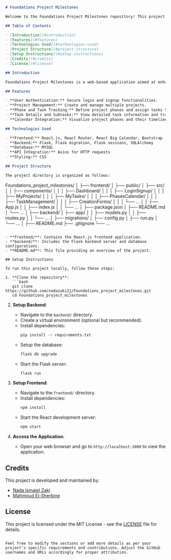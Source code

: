 ```markdown
# Foundations Project Milestones

Welcome to the Foundations Project Milestones repository! This project is a comprehensive task management system designed to facilitate project planning, task assignment, and progress tracking. It is built using React for the frontend, Flask for the backend, and integrates with a PostgreSQL database. This README provides an overview of the project structure, setup instructions, and other relevant details.

## Table of Contents

- [Introduction](#introduction)
- [Features](#features)
- [Technologies Used](#technologies-used)
- [Project Structure](#project-structure)
- [Setup Instructions](#setup-instructions)
- [Credits](#credits)
- [License](#license)

## Introduction

Foundations Project Milestones is a web-based application aimed at enhancing project management efficiency. It allows users to create projects, define phases, assign tasks with subtasks, and track progress seamlessly. This README provides essential information to set up the project locally and contribute to its development.

## Features

- **User Authentication:** Secure login and signup functionalities.
- **Project Management:** Create and manage multiple projects.
- **Phase and Task Tracking:** Define project phases and assign tasks to them.
- **Task Details and Subtasks:** View detailed task information and track subtask completion.
- **Calendar Integration:** Visualize project phases and their timelines using a calendar view.

## Technologies Used

- **Frontend:** React.js, React Router, React Big Calendar, Bootstrap
- **Backend:** Flask, Flask migration, Flask sessions, SQLAlchemy
- **Database:** MYSQL
- **API Integration:** Axios for HTTP requests
- **Styling:** CSS

## Project Structure

The project directory is organized as follows:

```
Foundations_project_milestones/
│
├── frontend/
│   ├── public/
│   ├── src/
│   │   ├── components/
│   │   │   ├── Dashboard/
│   │   │   ├── LoginSignup/
│   │   │   ├── MyProjects/
│   │   │   ├── MyTasks/
│   │   │   ├── PhasesCalendar/
│   │   │   ├── TaskManagement/
│   │   │   ├── CreationForms/
│   │   │   └── ...
│   │   ├── App.js
│   │   ├── index.js
│   │   └── ...
│   ├── package.json
│   ├── README.md
│   └── ...
│
├── backend/
│   ├── app/
│   │   ├── models.py
│   │   ├── routes.py
│   │   └── ...
│   ├── migrations/
│   ├── config.py
│   ├── run.py
│   └── ...
│
├── README.md
├── .gitignore
└── ...
```

- **frontend/**: Contains the React.js frontend application.
- **backend/**: Includes the Flask backend server and database configurations.
- **README.md**: This file providing an overview of the project.

## Setup Instructions

To run this project locally, follow these steps:

1. **Clone the repository**:
   ```bash
   git clone https://github.com/nadazaki21/Foundations_project_milestones.git
   cd Foundations_project_milestones
   ```

2. **Setup Backend**:
   - Navigate to the `backend/` directory.
   - Create a virtual environment (optional but recommended).
   - Install dependencies:
     ```bash
     pip install -r requirements.txt
     ```
   - Setup the database:
     ```bash
     flask db upgrade
     ```
   - Start the Flask server:
     ```bash
     flask run
     ```

3. **Setup Frontend**:
   - Navigate to the `frontend/` directory.
   - Install dependencies:
     ```bash
     npm install
     ```
   - Start the React development server:
     ```bash
     npm start
     ```

4. **Access the Application**:
   - Open your web browser and go to `http://localhost:3000` to view the application.

## Credits

This project is developed and maintained by:

- [Nada Ismaiel Zaki](https://github.com/nadazaki21)
- [Mahmoud El-Sherbine](https://github.com/MahmoudElSherbinee)

## License

This project is licensed under the MIT License - see the [LICENSE](LICENSE) file for details.
```

Feel free to modify the sections or add more details as per your project's specific requirements and contributions. Adjust the GitHub usernames and URLs accordingly for proper attribution.